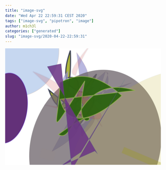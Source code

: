 ```yaml
---
title: "image-svg"
date: "Wed Apr 22 22:59:31 CEST 2020"
tags: ["image-svg", "pipotron", "image"]
author: m1ch3l
categories: ["generated"]
slug: "image-svg/2020-04-22-22:59:31"
---
```


![](image.svg)
